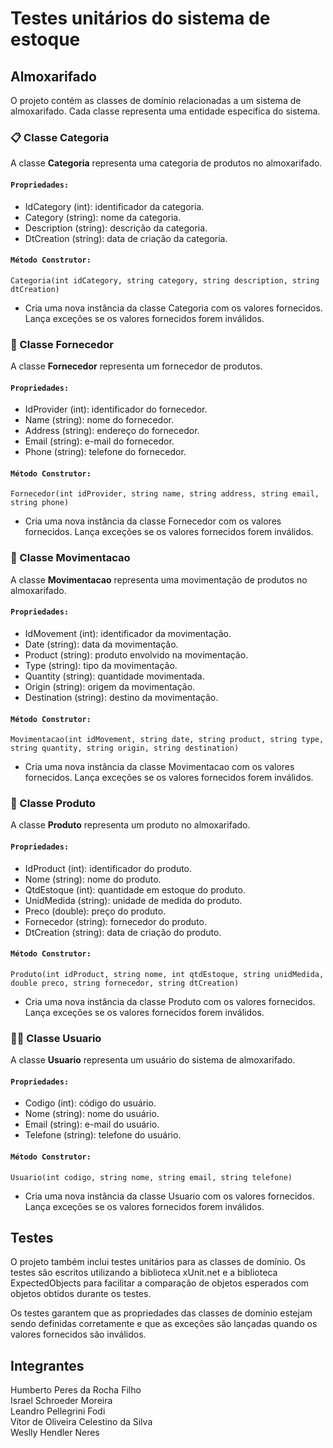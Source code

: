 # Testes unitários do sistema de estoque

## Almoxarifado
O projeto contém as classes de domínio relacionadas a um sistema de almoxarifado. Cada classe representa uma entidade específica do sistema.

### :clipboard: Classe Categoria
A classe **Categoria** representa uma categoria de produtos no almoxarifado.

#### `Propriedades:`
- IdCategory (int): identificador da categoria.<br>
- Category (string): nome da categoria.<br>
- Description (string): descrição da categoria.<br>
- DtCreation (string): data de criação da categoria.<br>

#### `Método Construtor:`
```
Categoria(int idCategory, string category, string description, string dtCreation)
```
- Cria uma nova instância da classe Categoria com os valores fornecidos. Lança exceções se os valores fornecidos forem inválidos.

### :office: Classe Fornecedor
A classe **Fornecedor** representa um fornecedor de produtos.

#### `Propriedades:`

- IdProvider (int): identificador do fornecedor.
- Name (string): nome do fornecedor.
- Address (string): endereço do fornecedor.
- Email (string): e-mail do fornecedor.
- Phone (string): telefone do fornecedor.

#### `Método Construtor:`
```
Fornecedor(int idProvider, string name, string address, string email, string phone)
```
- Cria uma nova instância da classe Fornecedor com os valores fornecidos. Lança exceções se os valores fornecidos forem inválidos.

### :truck: Classe Movimentacao 
A classe **Movimentacao** representa uma movimentação de produtos no almoxarifado.

#### `Propriedades:`

- IdMovement (int): identificador da movimentação.
- Date (string): data da movimentação.
- Product (string): produto envolvido na movimentação.
- Type (string): tipo da movimentação.
- Quantity (string): quantidade movimentada.
- Origin (string): origem da movimentação.
- Destination (string): destino da movimentação.

#### `Método Construtor:`
```
Movimentacao(int idMovement, string date, string product, string type, string quantity, string origin, string destination)
```
- Cria uma nova instância da classe Movimentacao com os valores fornecidos. Lança exceções se os valores fornecidos forem inválidos.

### :ledger: Classe Produto
A classe **Produto** representa um produto no almoxarifado.

#### `Propriedades:`

- IdProduct (int): identificador do produto.
- Nome (string): nome do produto.
- QtdEstoque (int): quantidade em estoque do produto.
- UnidMedida (string): unidade de medida do produto.
- Preco (double): preço do produto.
- Fornecedor (string): fornecedor do produto.
- DtCreation (string): data de criação do produto.

#### `Método Construtor:`
```
Produto(int idProduct, string nome, int qtdEstoque, string unidMedida, double preco, string fornecedor, string dtCreation)
```
- Cria uma nova instância da classe Produto com os valores fornecidos. Lança exceções se os valores fornecidos forem inválidos.

### :office_worker: Classe Usuario
A classe **Usuario** representa um usuário do sistema de almoxarifado.

#### `Propriedades:`

- Codigo (int): código do usuário.
- Nome (string): nome do usuário.
- Email (string): e-mail do usuário.
- Telefone (string): telefone do usuário.

#### `Método Construtor:`
```
Usuario(int codigo, string nome, string email, string telefone)
``` 
- Cria uma nova instância da classe Usuario com os valores fornecidos. Lança exceções se os valores fornecidos forem inválidos.

## Testes
O projeto também inclui testes unitários para as classes de domínio. Os testes são escritos utilizando a biblioteca xUnit.net e a biblioteca ExpectedObjects para facilitar a comparação de objetos esperados com objetos obtidos durante os testes.

Os testes garantem que as propriedades das classes de domínio estejam sendo definidas corretamente e que as exceções são lançadas quando os valores fornecidos são inválidos.

## Integrantes
Humberto Peres da Rocha Filho<br>
Israel Schroeder Moreira<br>
Leandro Pellegrini Fodi<br>
Vítor de Oliveira Celestino da Silva<br>
Weslly Hendler Neres<br>

